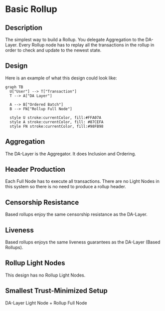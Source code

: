 # Basic Rollup

## Description

The simplest way to build a Rollup. You delegate Aggregation to the DA-Layer. Every Rollup node has to replay all the transactions in the rollup in order to check and update to the newest state.

## Design

Here is an example of what this design could look like:

```mermaid
graph TB
  U["User"] --> T["Transaction"]
  T --> A["DA Layer"]
  
  A --> B["Ordered Batch"]
  B --> FN["Rollup Full Node"]

  style U stroke:currentColor, fill:#FFA07A
  style A stroke:currentColor, fill: #87CEFA
  style FN stroke:currentColor, fill:#98FB98
```

## Aggregation

The DA-Layer is the Aggregator. It does Inclusion and Ordering.

## Header Production

Each Full Node has to execute all transactions. There are no Light Nodes in this system so there is no need to produce a rollup header.

## Censorship Resistance

Based rollups enjoy the same censorship resistance as the DA-Layer.

## Liveness

Based rollups enjoys the same liveness guarantees as the DA-Layer (Based Rollups).

## Rollup Light Nodes

This design has no Rollup Light Nodes.

## Smallest Trust-Minimized Setup

DA-Layer Light Node + Rollup Full Node
